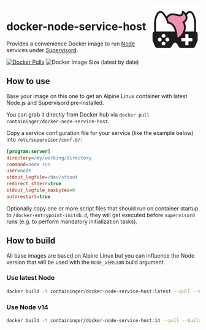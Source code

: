 <img src="assets/NSS-128x128.png" align="right" />

# docker-node-service-host

Provides a convenience Docker image to run [Node](https://nodejs.org/en/) services under [Supervisord](http://supervisord.org/).

[![Docker Pulls](https://img.shields.io/docker/pulls/containinger/docker-node-service-host)](https://hub.docker.com/r/containinger/docker-node-service-host) ![Docker Image Size (latest by date)](https://img.shields.io/docker/image-size/containinger/docker-node-service-host)

## How to use

Base your image on this one to get an Alpine Linux container with latest Node.js and Supervisord pre-installed.

You can grab it directly from Docker hub via `docker pull containinger/docker-node-service-host`.

Copy a service configuration file for your service (like the example below) into `/etc/supervisor/conf.d/`:

```ini
[program:server]
directory=/my/working/directory
command=node run
user=node
stdout_logfile=/dev/stdout
redirect_stderr=true
stdout_logfile_maxbytes=0
autorestart=true
```

Optionally copy one or more script files that should run on container startup to `/docker-entrypoint-initdb.d`, they will get executed before `supervisord` runs (e.g. to perform mandatory initialization tasks).

## How to build

All base images are based on Alpine Linux but you can influence the Node version that will be used with the `NODE_VERSION` build argument.

### Use latest Node

```bash
docker build -t containinger/docker-node-service-host:latest --pull --build-arg NODE_VERSION=current .
```

### Use Node v14

```bash
docker build -t containinger/docker-node-service-host:14 --pull --build-arg NODE_VERSION=14 .
```
